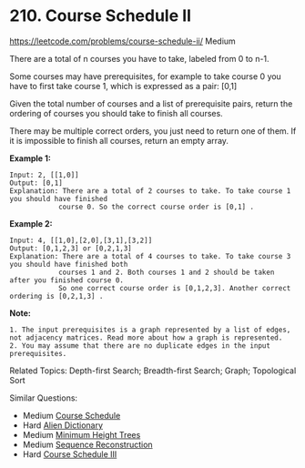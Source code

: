 # 210. Course Schedule II
<https://leetcode.com/problems/course-schedule-ii/>
Medium

There are a total of n courses you have to take, labeled from 0 to n-1.

Some courses may have prerequisites, for example to take course 0 you have to first take course 1, which is expressed as a pair: [0,1]

Given the total number of courses and a list of prerequisite pairs, return the ordering of courses you should take to finish all courses.

There may be multiple correct orders, you just need to return one of them. If it is impossible to finish all courses, return an empty array.

**Example 1:**

    Input: 2, [[1,0]] 
    Output: [0,1]
    Explanation: There are a total of 2 courses to take. To take course 1 you should have finished   
                course 0. So the correct course order is [0,1] .

**Example 2:**

    Input: 4, [[1,0],[2,0],[3,1],[3,2]]
    Output: [0,1,2,3] or [0,2,1,3]
    Explanation: There are a total of 4 courses to take. To take course 3 you should have finished both     
                courses 1 and 2. Both courses 1 and 2 should be taken after you finished course 0. 
                So one correct course order is [0,1,2,3]. Another correct ordering is [0,2,1,3] .

**Note:**

    1. The input prerequisites is a graph represented by a list of edges, not adjacency matrices. Read more about how a graph is represented.
    2. You may assume that there are no duplicate edges in the input prerequisites.

Related Topics: Depth-first Search; Breadth-first Search; Graph; Topological Sort

Similar Questions: 
* Medium [Course Schedule](https://leetcode.com/problems/course-schedule/)
* Hard [Alien Dictionary](https://leetcode.com/problems/alien-dictionary/)
* Medium [Minimum Height Trees](https://leetcode.com/problems/minimum-height-trees/)
* Medium [Sequence Reconstruction](https://leetcode.com/problems/sequence-reconstruction/)
* Hard [Course Schedule III](https://leetcode.com/problems/course-schedule-iii/)